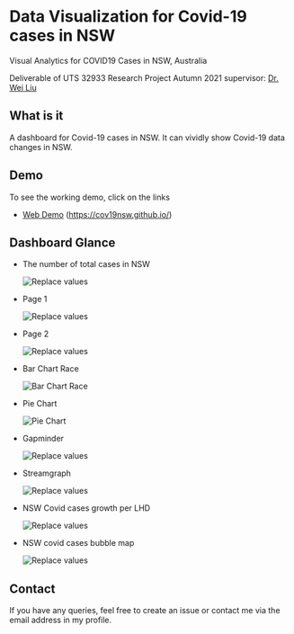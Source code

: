 
# Data Visualization for Covid-19 cases in NSW
Visual Analytics for COVID19 Cases in NSW, Australia

Deliverable of UTS 32933 Research Project Autumn 2021
supervisor: [Dr. Wei Liu](https://www.uts.edu.au/staff/wei.liu)

## What is it
A dashboard for Covid-19 cases in NSW. It can vividly show Covid-19 data changes in NSW. 


## Demo
To see the working demo, click on the links
- <a href="https://cov19nsw.github.io/" target="_blank">Web Demo</a>
(https://cov19nsw.github.io/)

## Dashboard Glance

- The number of total cases in NSW

    ![Replace values](https://i.imgur.com/UtlvU49.png)
    
- Page 1

    ![Replace values](https://i.imgur.com/Qgg5DQ3.png)
    
- Page 2

    ![Replace values](https://i.imgur.com/YSgcTID.png)
    
- Bar Chart Race

    ![Bar Chart Race](https://i.imgur.com/HBKXCU1.png)
    
- Pie Chart

    ![Pie Chart](https://i.imgur.com/XuuXYpC.png)
    
- Gapminder

    ![Replace values](https://i.imgur.com/HsbiDM5.png)
    
- Streamgraph

    ![Replace values](https://i.imgur.com/oaoY2w9.png)
    
- NSW Covid cases growth per LHD

    ![Replace values](https://i.imgur.com/SHYtqUq.png)
    
- NSW covid cases bubble map 

    ![Replace values](https://imgur.com/a/7nX6ICw)







## Contact 

If you have any queries, feel free to create an issue or contact me via the email address in my profile.
